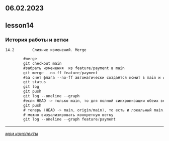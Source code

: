 06.02.2023
---
## lesson14

### История работы и ветки
	14.2		Слияние изменений. Merge

```java
		#merge
		git checkout main
		#забрать изменения  из feature/payment в main
		git merge --no-ff feature/payment
		#за счет флага --no-ff автоматически создаётся комит в main и фиксит изменения
		git status
		git log
		git push
		git log --oneline --graph
		#если HEAD -> только main, то для полной синхронизации обеих веток еще раз push
		git push
		# теперь (HEAD -> main, origin/main), то есть и локальный main, и origin/main синхронизированы
		# можно визуализировать конкретную ветку
		git log --oneline --graph feature/payment
```

---
[*мои конспекты*](./README.md)
